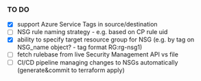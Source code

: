 ### TO DO

- [x] support Azure Service Tags in source/destination
- [ ] NSG rule naming strategy - e.g. based on CP rule uid
- [x] ability to specify target resource group for NSG (e.g. by tag on NSG_name object? - tag format RG:rg-nsg1)
- [ ] fetch rulebase from live Security Management API vs file
- [ ] CI/CD pipeline managing changes to NSGs automatically (generate&commit to terraform apply)